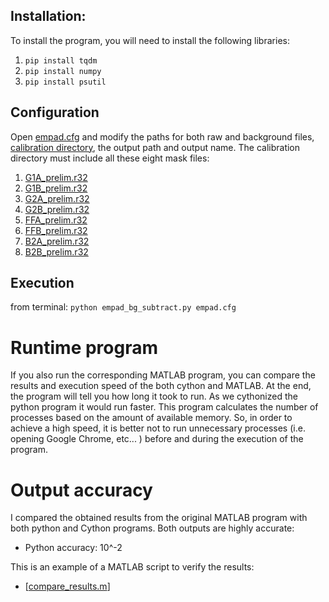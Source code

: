 ## Installation:
To install the program, you will need to install the following libraries:
1. `pip install tqdm`
2. `pip install numpy`
3. `pip install psutil`

## Configuration
Open [empad.cfg](https://github.com/paradimdata/pyempadcalibratescript/blob/main/EMPADCalibrate/empad-cython/empad.cfg) and modify the paths for both raw and background files, [calibration directory](https://github.com/paradimdata/pyempadcalibratescript/tree/main/related_data/EMPAD2-calib_oct2020), the output path and output name.
The calibration directory must include all these eight mask files: 
1. [G1A_prelim.r32](https://github.com/paradimdata/pyempadcalibratescript/blob/main/related_data/EMPAD2-calib_oct2020/G1A_prelim.r32)
2. [G1B_prelim.r32](https://github.com/paradimdata/pyempadcalibratescript/blob/main/related_data/EMPAD2-calib_oct2020/G1B_prelim.r32)
3. [G2A_prelim.r32](https://github.com/paradimdata/pyempadcalibratescript/blob/main/related_data/EMPAD2-calib_oct2020/G2A_prelim.r32)
4. [G2B_prelim.r32](https://github.com/paradimdata/pyempadcalibratescript/blob/main/related_data/EMPAD2-calib_oct2020/G2B_prelim.r32)
5. [FFA_prelim.r32](https://github.com/paradimdata/pyempadcalibratescript/blob/main/related_data/EMPAD2-calib_oct2020/FFA_prelim.r32)
6. [FFB_prelim.r32](https://github.com/paradimdata/pyempadcalibratescript/blob/main/related_data/EMPAD2-calib_oct2020/FFB_prelim.r32)
7. [B2A_prelim.r32](https://github.com/paradimdata/pyempadcalibratescript/blob/main/related_data/EMPAD2-calib_oct2020/B2A_prelim.r32)
8. [B2B_prelim.r32](https://github.com/paradimdata/pyempadcalibratescript/blob/main/related_data/EMPAD2-calib_oct2020/B2B_prelim.r32)



## Execution
from terminal: `python empad_bg_subtract.py empad.cfg`

# Runtime program
If you also run the corresponding MATLAB program, you can compare the results and execution speed of the both cython and MATLAB.
At the end, the program will tell you how long it took to run.
As we cythonized the python program it would run faster. This program calculates the number of processes based on the amount of available memory. So, in order to achieve a high speed, it is better not to run unnecessary processes (i.e. opening Google Chrome, etc... ) before and during the execution of the program.

# Output accuracy
I compared the obtained results from the original MATLAB program with both python and Cython programs. Both outputs are highly accurate:
* Python accuracy: 10^-2

This is an example of a MATLAB script to verify the results:
- [[compare_results.m](https://github.com/paradimdata/pyempadcalibratescript/blob/main/EMPADCalibrate/empad-cython/compare_results.m)] 

